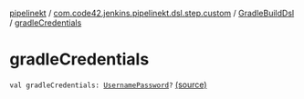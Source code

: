 [pipelinekt](../../index.md) / [com.code42.jenkins.pipelinekt.dsl.step.custom](../index.md) / [GradleBuildDsl](index.md) / [gradleCredentials](./gradle-credentials.md)

# gradleCredentials

`val gradleCredentials: `[`UsernamePassword`](../../com.code42.jenkins.pipelinekt.core.credentials/-username-password/index.md)`?` [(source)](https://github.com/code42/pipelinekt/tree/master/dsl/src/main/kotlin/com/code42/jenkins/pipelinekt/dsl/step/custom/GradleBuildDsl.kt#L26)